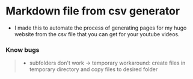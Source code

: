 # Markdown file from csv generator

* I made this to automate the process of generating pages for my hugo website from the csv file that you can get for your youtube videos.

### Know bugs
> * subfolders don't work -> temporary workaround: create files in temporary directory and copy files to desired folder
